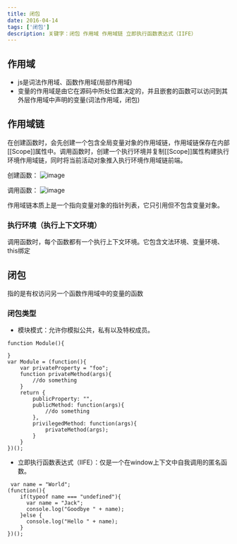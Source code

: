```yaml
---
title: 闭包
date: 2016-04-14
tags: ['闭包']
description: 关键字：闭包 作用域 作用域链 立即执行函数表达式（IIFE）
---
```


## 作用域

* js是词法作用域、函数作用域(局部作用域)
* 变量的作用域是由它在源码中所处位置决定的，并且嵌套的函数可以访问到其外层作用域中声明的变量(词法作用域，闭包)

## 作用域链

在创建函数时，会先创建一个包含全局变量对象的作用域链，作用域链保存在内部[[Scope]]属性中。调用函数时，创建一个执行环境并复制[[Scope]]属性构建执行环境作用域链，同时将当前活动对象推入执行环境作用域链前端。

创建函数：
![image](https://segmentfault.com/image?src=http://7xnxzw.com1.z0.glb.clouddn.com/js%E4%BD%9C%E7%94%A8%E5%9F%9F%E9%93%BE_01.jpg&objectId=1190000003934412&token=11b2459a5d155faf25055b629831ae2b)

调用函数：
![image](https://segmentfault.com/image?src=http://7xnxzw.com1.z0.glb.clouddn.com/js%E4%BD%9C%E7%94%A8%E5%9F%9F%E9%93%BE_02.jpg&objectId=1190000003934412&token=a87c0ae7fee2d0eac31fdb493d874508)

作用域链本质上是一个指向变量对象的指针列表，它只引用但不包含变量对象。

### 执行环境（执行上下文环境）

调用函数时，每个函数都有一个执行上下文环境。它包含文法环境、变量环境、this绑定

## 闭包

指的是有权访问另一个函数作用域中的变量的函数

### 闭包类型

* 模块模式：允许你模拟公共，私有以及特权成员。

```
function Module(){

}
var Module = (function(){
    var privateProperty = "foo";
    function privateMethod(args){
        //do something
    }
    return {
        publicProperty: "",
        publicMethod: function(args){
            //do something
        },
        privilegedMethod: function(args){
            privateMethod(args);
        }
    }
})();
```

* 立即执行函数表达式（IIFE）：仅是一个在window上下文中自我调用的匿名函数。

```
￼var name = "World";
(function(){
    if(typeof name === "undefined"){
      var name = "Jack";
      console.log("Goodbye " + name);
    }else {
      console.log("Hello " + name);
    }
})();
```